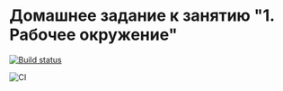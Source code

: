 # Домашнее задание к занятию "1. Рабочее окружение"

[![Build status](https://ci.appveyor.com/api/projects/status/m4vsg4gctkw9687a?svg=true)](https://ci.appveyor.com/project/Olesya1988/ahj-env)

![CI](https://github.com/Olesya1988/ahj-env/actions/workflows/web.yml/badge.svg)